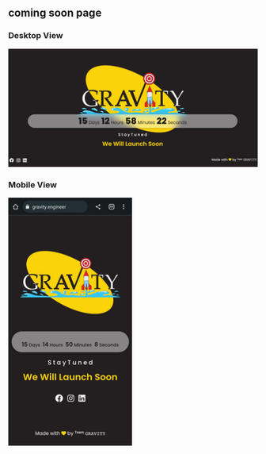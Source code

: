 ## coming soon page ##

### Desktop View ###
<img src="./Readme/Screenshot 2023-02-15 023916.png" alt="Alt text" title="Desktop View">

### Mobile View ###
<img src="/Readme/WhatsApp Image 2023-02-15 at 00.55.05.jpg" alt="Alt text" title="Mobile View" style="height:500px;">